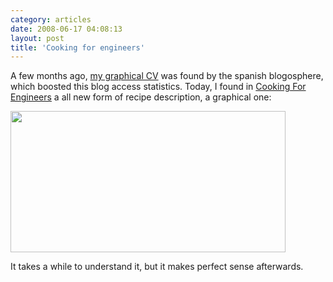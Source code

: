 ```yaml
---
category: articles
date: 2008-06-17 04:08:13
layout: post
title: 'Cooking for engineers'
---
```


<p>A few months ago, <a href="//joaobordalo.com/pages/about">my graphical CV</a> was found by the spanish blogosphere, which boosted this blog access statistics. Today, I found in <a href="http://www.cookingforengineers.com/">Cooking For Engineers</a> a all new form of recipe description, a graphical one:</p>

<p><a href="https://cdn.joaobordalo.com/images/static/blog/receipegrid-small.png"><img width="440" height="226" src="https://cdn.joaobordalo.com/images/static/blog/receipegrid-small.png"></a></p>

<p>It takes a while to understand it, but it makes perfect sense afterwards.</p>

